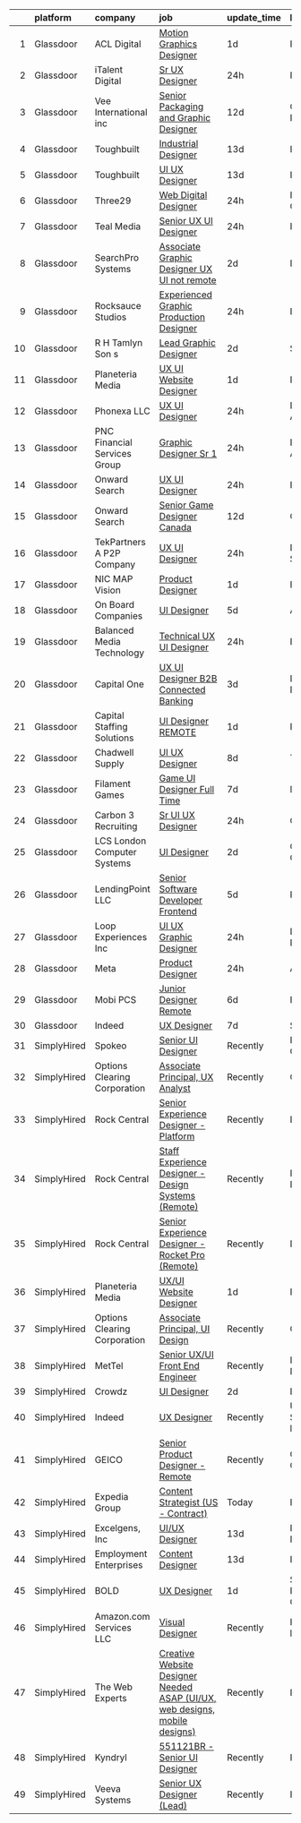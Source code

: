 

|    | platform    | company                       | job                                                                                                                                                                                                                                                                                                                                                                                                                                                                                                                                                                                                                                                                                                                                                                                                                                                                                                                                                                                                                                                                                                                                                                                                                                                                                                                                                                                                                                                                                                                                     | update_time   | location                   |
|---:|:------------|:------------------------------|:----------------------------------------------------------------------------------------------------------------------------------------------------------------------------------------------------------------------------------------------------------------------------------------------------------------------------------------------------------------------------------------------------------------------------------------------------------------------------------------------------------------------------------------------------------------------------------------------------------------------------------------------------------------------------------------------------------------------------------------------------------------------------------------------------------------------------------------------------------------------------------------------------------------------------------------------------------------------------------------------------------------------------------------------------------------------------------------------------------------------------------------------------------------------------------------------------------------------------------------------------------------------------------------------------------------------------------------------------------------------------------------------------------------------------------------------------------------------------------------------------------------------------------------|:--------------|:---------------------------|
|  1 | Glassdoor   | ACL Digital                   | [Motion Graphics Designer](https://www.glassdoor.com/partner/jobListing.htm?pos=115&ao=1110586&s=58&guid=0000018243967def9cea4fa72e85bac1&src=GD_JOB_AD&t=SR&vt=w&ea=1&cs=1_8482bf38&cb=1658991312748&jobListingId=1008030793461&cpc=9908D8D4413DBB8A&jrtk=3-0-1g91pcvggklst801-1g91pcvh0i6iq800-041d39cda1a5b432--6NYlbfkN0Aba5oU64R_O9Kj8y6RMdSSFXuPwn88DcWu9IRDlipDHjxHIIFB0atBqVJ04z1yB39EXaH3HfJd71xDSokcWTKmhcfxdbhRrzjNjs_IzDovLb9bsEsewfUfzaqhWbzToXK_90vEZ-34TCjbCctfbqdR3ugAMy21W9gB1cg5Q3DxaFfqvGujc1GFaoIRdc_9JLcahJSKEt_G-q4ofPO3RVO4CXkXcORY1QuXBrLtB9CHxkhTq1uHoOf2mXU93W2b3Xr9Ez2j0KWVl7oM8cw186yhkOZmox4sydDXjzyGz1MrFSbb48BWhaH-mbC2jtmztk67wm9E7T0GL_mRW3_ns2V5yMUcf7syx38ObYRnEoTTHMqQt4-Vo5HkW9LIe_gbaDXtuvlaWaFXJ_1ZQVtFEZiXib8ln7uRJyQQ2CfQ9enb7p1lBUWouU9o1ldFIbQKKIhWQeWKlaC3eqilt1uGtm8r_QHjTZajRihXtVKG9KhhvlDxzKgvPJn4vtYAATt6Tw_X45xTQ1ViHw%3D%3D)                                                                                                                                                                                                                                                                                                                                                                                                                                                                                                                                                                                                                                                         | 1d            | Remote                     |
|  2 | Glassdoor   | iTalent Digital               | [Sr  UX Designer](https://www.glassdoor.com/partner/jobListing.htm?pos=120&ao=1110586&s=58&guid=0000018243967def9cea4fa72e85bac1&src=GD_JOB_AD&t=SR&vt=w&ea=1&cs=1_701f5abf&cb=1658991312749&jobListingId=1008033308291&cpc=6FC5BA77C9A4CD78&jrtk=3-0-1g91pcvggklst801-1g91pcvh0i6iq800-636ba47d1905195e--6NYlbfkN0CeDSXwB7gU9Sbvj438_nxc8XYZ-GVbghdxoISwKgEPtArCJfTpwTaBrulYoaOhMc-7HhQPIwdkortNFVZa3Ak3WIUFU9uu2L7F6Edwwm1fx35GDgxQ0bBVEXUOti7xzOHf2wm8puwI-KlrsAg8g3DxkGu7eWtxJCgqibXpNe948IqLzk5XmeQzAqbeMFDnWfPCeCe9jxIfOmZQVBKsO9T0UExXpCRb0ChtEO75MybjrMQzbcI3_fmMj8ZR0U-aB0Kp8SbwghIQkpYDF5V0ou_hsFW6dhcSM4BnRFkryBUjeab0CLxEMMxQy6lo2DW_Yy-P5BGN8kKyLpvYGUSnFEoLjIHItz0_K6sVjyffq7AkuDg7816Uh3ZEdHvU6Y3E0yspDAiSZPqlvHuDlFCqi9RprfwS4kFgHHPBTyH9fycskIu2XpycuA17Vtey_39h1zSSEn3xOvePtION24HO0T4NpNC3QWFkOX7IiPdT8Dt0vLM3pakJHUVFVwXMptsbJdW_120-itc4Hg%3D%3D)                                                                                                                                                                                                                                                                                                                                                                                                                                                                                                                                                                                                                                                                  | 24h           | Remote                     |
|  3 | Glassdoor   | Vee International inc         | [Senior Packaging and Graphic Designer](https://www.glassdoor.com/partner/jobListing.htm?pos=128&ao=1110586&s=58&guid=0000018243967def9cea4fa72e85bac1&src=GD_JOB_AD&t=SR&vt=w&ea=1&cs=1_cb9621fc&cb=1658991312750&jobListingId=1008008455385&cpc=451933188B21919D&jrtk=3-0-1g91pcvggklst801-1g91pcvh0i6iq800-cbcd017b1663fc8d--6NYlbfkN0Dr6IKwl4lkWnAOZFGyO8hF2TMBrUYSqKPpHH7znGLbnsjvVMpQ7-eveiYjoB_rmKV_miQNytewdOHn-vFU2fUscGZPElojZ5iG43rzBCmd_eJlkp5720PYubZI3mzxuCwaigYeMdpwQzL8mbDFVCtg2GOgHPRuFsKNkj2eLTYJ1UWuL5J9HwIKxjZcLLpdHpSrw1q3QTv7RnvyMY1nitDuUaqMEI32dhCCzN0Ea-4hpHT-r7ZrCOwsDxu-6el7G4SyOHU2mgannL9Ue111lWAjjHozFjsK01h8yVQJnhrotrUZrwpkuEtOovWQcxuwk2mp9foUZODdIQsHfF2wWnkQPNpNDsr4TSXHR5mKu_1i5tkaa-Zjv-rPOvcNGqUB_xs6hO8ktqfZ4lPGmstKBKv0Kmvv_LLhoidGeeyI-ZlqDIkztROCk5-_hZmMDdh67H61FCM99SE1bs5lewvxz-8ZKe5bpDNY9eYGbmo6LVkvpLQjemyTxhX26FEUfR4YaoIOlJFYeqJnQTd0iP5SiyD4)                                                                                                                                                                                                                                                                                                                                                                                                                                                                                                                                                                                                                                        | 12d           | Garden City, NY            |
|  4 | Glassdoor   | Toughbuilt                    | [Industrial Designer](https://www.glassdoor.com/partner/jobListing.htm?pos=102&ao=1110586&s=58&guid=0000018243967def9cea4fa72e85bac1&src=GD_JOB_AD&t=SR&vt=w&ea=1&cs=1_ec3942cd&cb=1658991312746&jobListingId=1008006071054&cpc=B63DE67CBF13A213&jrtk=3-0-1g91pcvggklst801-1g91pcvh0i6iq800-488898301418d665--6NYlbfkN0C4BDBIIfYywdCnnQWSiy8nzgMXr_T-T3FVOPaJNWu58pnR_H9tPKt8EA6VXE9p67eguxCQA-pObRxBEsK4XVL5ub_agvOAcx-g9nlJRoc3biafaU0zRALY3MpKuoNkFw3sVBAgq67vv44oGpiDfAhKihYbLouTm48UIZsSecibrN9v84JhyIK6dVHoWbOpI1nl3olSGhsYNqUu64_olCsIG1eeR1MHAGJijU_7bORJJkLEs1Zf03f17mqvAXNcLCxnorMNTpaWOl8-FGv4cYl4aiXZEXjTWlhNK83WKenIMwKRVD6YaKPFr82daT7tvOpoAeGUxUU0Jyt_V7-59Jj_gndTEpvDY1R4FD8F7sv9DRNU3N88mLVPOPKkyCaNPJLLUJkfD0jjUdubQyU_8quDX7XL2c8NuUFTWjf4nFcEqToLDN5g_337XH43KcvpbwZBiVpvQdE8bDvScqLqXMwwnVsF_F-jy3Pdzx5y3jeFJOFk2WIQzJOLQUFH26WGGKc2eY-lkgtmUA%3D%3D)                                                                                                                                                                                                                                                                                                                                                                                                                                                                                                                                                                                                                                                              | 13d           | Irvine, CA                 |
|  5 | Glassdoor   | Toughbuilt                    | [UI UX Designer](https://www.glassdoor.com/partner/jobListing.htm?pos=116&ao=1110586&s=58&guid=0000018243967def9cea4fa72e85bac1&src=GD_JOB_AD&t=SR&vt=w&ea=1&cs=1_dd546a38&cb=1658991312748&jobListingId=1008006195440&cpc=AF770993EC679D41&jrtk=3-0-1g91pcvggklst801-1g91pcvh0i6iq800-b9aca1492eacfcd9--6NYlbfkN0C4BDBIIfYywdCnnQWSiy8nzgMXr_T-T3FVOPaJNWu58pnR_H9tPKt8co2fgNIpCjBT8BT2MlcNHgDF2P4iQm97ArtlCrQWl9fiodumBd9SyA8GjxP7Lxv-OXqRqSZXL8KEtkOv_K0eZlIEswWW_xnzs4GSELgV4_6-BCqlyZE_POnfzBdny0HTdKa_yhbjC4BO5K11Ova53prmUvQucpEFMja-L8Jt34cLH5x7gAAkeloL7siRU6jOPIlbI0kPo6LNmn7lzQ_AWXJstMkrETIEBpLIgLYXU-rvq3U86uIVzrvMMkaw3VR74uDOzxFaDpfkIZyVfaES-JzKUtIapn8CrDjDP_HeH2cgrsEBw6tXRbqb-FE_j7XDcCEbTRgD8ZOyL0a3wKawZ7QFk-EC30IiBKdw9nX_MPxY2RvnJJlM5AO-Nw-kzdrpzsVxdEfjcdZ6jPohZhjDU4mAMZu1_Y05pJY5goWecDM5FA4K8G__lCcmvxpl54in)                                                                                                                                                                                                                                                                                                                                                                                                                                                                                                                                                                                                                                                                                               | 13d           | Irvine, CA                 |
|  6 | Glassdoor   | Three29                       | [Web   Digital Designer](https://www.glassdoor.com/partner/jobListing.htm?pos=114&ao=1110586&s=58&guid=0000018243967def9cea4fa72e85bac1&src=GD_JOB_AD&t=SR&vt=w&ea=1&cs=1_cff5af3c&cb=1658991312748&jobListingId=1008033183226&cpc=87A0A889578C8297&jrtk=3-0-1g91pcvggklst801-1g91pcvh0i6iq800-3471e0fb78ef8fea--6NYlbfkN0BTT1lo8Jwdy_hu5PBsWOg-OgEs4ry3bvHurgSPaoaOHMrQ5kC19dgYOFzcPvQYOKHhp60c6Xch6Gn5kZAuITtITQIiewKyEJTgBxaC2lya7FuisoGkrTfVnRz2GZw7oF528M81WcDSTk1Y7522a9sTlTw_pDm5pQS1FbGfGm2qWUmQCyH2NaVebnnIhkDFCc6pAg4QDCyu8ZJ-avEFmYrUFE-gX7Q8cHfOaMf9q6r-_B10u0r2px0SKyUsJoWgRqyP49eEcxR_VsyQeAjOCDO_RgIV72aVwk2r-lIc0KNl1aH2RHHYt2mSrkCHcYGhywyz-UxuygRMdSR0ItQyeXv5dQ3UsX7q62KuGAg-jWYAM1PCBLGsGGfvoJcgaVi6DxIqkm5GzdE34dbgOMoyiK8c-ZSwFmLiwdgDyIOMHCiid3vtY2ZXup9mA-18d153_TZZh4uznAbATnUx_jfZEzpo_O-70q8eKj2jOmUw7HgE7M6y9dYk-RFM4QSauXh-CVo%3D)                                                                                                                                                                                                                                                                                                                                                                                                                                                                                                                                                                                                                                                                         | 24h           | Roseville, CA              |
|  7 | Glassdoor   | Teal Media                    | [Senior UX UI Designer](https://www.glassdoor.com/partner/jobListing.htm?pos=129&ao=1110586&s=58&guid=0000018243967def9cea4fa72e85bac1&src=GD_JOB_AD&t=SR&vt=w&ea=1&cs=1_d7c7bcb0&cb=1658991312750&jobListingId=1008034205239&cpc=451933188B21919D&jrtk=3-0-1g91pcvggklst801-1g91pcvh0i6iq800-cc4dcccb2709841a--6NYlbfkN0CtoeRtagomAT2JEB0rPmXxWxZuy07FcrbwMayxAi8fiK9G27nXMfnxyjcHhzI-RVvPWWFnszULFj-1xjhhBRaRWZk3pxy9NNprN6Q1ZBShmS4onhZFgXyFWmr5x5vZ5u43-9CCeRy8zEel8bmbuJGlxYxsNYSMA9RkWHsUVXVAYYr9SB71EMnzNZSZ9V0SDU1Xs5bnt8RJLiV-tEBx_l-ESuglq7tGC4Y4W6uRqFoEHXIFdg8Geu-oY6kpP6teZwYmXjFz7Ay-GzUiSG0Qa5PG00W2mBoKUs_CvIykCeqpy-saCT4tBIqGdgFOHLorjzlbEVrroJJhVCvkTsLUfKd0JIw_LxPCZVYswPSaTVIIas2t6i51wS2gZMGmyqOrmLnZOFJ-38TY3V8pDQ01Q1HM27VRIQxMBayUMTgg7bOOb9KyndV-qMd4oTkndnNGIEo12bzwRtmLeZ3LtdtxHrELf4fMmPzBYNZC0vrLTe2YXH1VwIc2t3DqthlpNkKd3BkV6kKOOBy9iaSAOncy2MhH)                                                                                                                                                                                                                                                                                                                                                                                                                                                                                                                                                                                                                                                        | 24h           | Remote                     |
|  8 | Glassdoor   | SearchPro Systems             | [Associate Graphic Designer UX   UI  not remote ](https://www.glassdoor.com/partner/jobListing.htm?pos=103&ao=1110586&s=58&guid=0000018243967def9cea4fa72e85bac1&src=GD_JOB_AD&t=SR&vt=w&ea=1&cs=1_53088f8b&cb=1658991312746&jobListingId=1008028720009&cpc=BCE4811A78D39AF3&jrtk=3-0-1g91pcvggklst801-1g91pcvh0i6iq800-94a861cca04ca9d6--6NYlbfkN0BywnJtgUhyVrzYrR77rHNUdIT9u5yxXZbdgWBt5g5sCBSi88cBpHMe14fJxK9MYazYBjrgvfcBlD-oHDBtjJSvrxTKz4447gedthALRir3b8gluGe6vLqdyHcA7c_DKs0c7p7qtPj11iuNKqwMH5Q2N6GsagBD2wt4uaIWo2RCD5YKU8Cox8VFSrLJ7pmpD7elDipLylvQecmSLCu0TLuYS5F3HmvPNjtM4H89PFTZC3HCTRAOHgg47DV68lm6KA2q6GIlidM87IUWb8S14JmuZrEkrcdm9O9N5F6yAaGLOjrewGbCVZ0LQEOnclb442NS-osXR2LTXa6LLoZ6AMSBRfk6N1vm3pzXwwkrc7Zz7P_PsB7nzgbZ5S2V0eW8AyCQir8feEdtFPdj75YYofgeUrDA1SZKvr_f4ugw_QBDgaEoiSGCHlUu9LCgkruynBaBmg_GZz7M_85m4oT_gSMMMxiHHWgBtYPo776TzI-DFbx6lgoCnUhLT0Ch3q-KgHian8tr8jYNGQ%3D%3D)                                                                                                                                                                                                                                                                                                                                                                                                                                                                                                                                                                                                                                  | 2d            | Nashua, NH                 |
|  9 | Glassdoor   | Rocksauce Studios             | [Experienced Graphic   Production Designer](https://www.glassdoor.com/partner/jobListing.htm?pos=113&ao=1110586&s=58&guid=0000018243967def9cea4fa72e85bac1&src=GD_JOB_AD&t=SR&vt=w&ea=1&cs=1_126a0ea6&cb=1658991312748&jobListingId=1008033520463&cpc=9952A63AB06E78AD&jrtk=3-0-1g91pcvggklst801-1g91pcvh0i6iq800-1efa8155e4fb7b2c--6NYlbfkN0DukAwDndutArnS8OT3znlJ-TW2KpK_7rZjO0LfXc6UVBiO-8LSPHd95fxw9EE9dqLQUN4La8Iz2lxiLZTyACaQzmvMgZnLmiiD4ovpuApu50jSRvdiNNOTgCcnHojQFB59xjwSAnCtH0Xb8I7jQuQeA6k0kIon-6YO4_kxONUogjdzD6GeNT9kA1w1QNPpPx6GxGjGkVN1HMGXGe3o4lJsCGSWKz-YIvwUXZzwEfhwI4B9GPhK7gfe_SLA5v9P4xxu9IFI2jsczM90c79Y74blJSaTDCoO52SFqV73VWsUT7b6MyTCxCfw_KNJOBRq0Uj-H0iETuZyGCqQmIkR-olBuSly_pE4SRNcxPBZLE5Q0O63h0A2oK0KjB6UNIdILNuAD4sICusCshDW4oGElpQxImZamx7RCGBR_BHMwZQ6CALJCfDa_wSt83alUh22QBJcezbq2NxN57DL7jU60I7OLc6lLdtNGG1KlqPJNZCXb8sQibnPJoxYZ3ccTCDe5jQ%3D)                                                                                                                                                                                                                                                                                                                                                                                                                                                                                                                                                                                                                                                      | 24h           | Remote                     |
| 10 | Glassdoor   | R H  Tamlyn   Son s           | [Lead Graphic Designer](https://www.glassdoor.com/partner/jobListing.htm?pos=127&ao=1110586&s=58&guid=0000018243967def9cea4fa72e85bac1&src=GD_JOB_AD&t=SR&vt=w&ea=1&cs=1_cea6f743&cb=1658991312750&jobListingId=1008028528291&cpc=1160948BCBA38B5B&jrtk=3-0-1g91pcvggklst801-1g91pcvh0i6iq800-c0b4bb18f5704791--6NYlbfkN0APToHrk7ILONyRglvlT3LJMO76dZGJsKlG8WQjsY8Cq8sfDFa7YMJqQ1mOK13_xpNGa2979O5KzOAfkCLs62qdMHQQ7n8atE3W_oAM_E5r0RJ_kUoWvBvn4EAJL6rAAwH2K8cqiHbUedqhZcyWNmyrW5FZZFrrMyeIY5jGjOKV9-WCCqba3zq30TpfbSUtK6JniGkbRzfBdgn-VJDv9uE-tNk916meQ9WqDwI9N_qgENVzNwMz40-od2xBiaVFPGdSFHxeIOaxJ6tgwTOilfNIjMDB0ey7Vha-o2Ndwe9Y_TI45rgAeaL72WGtyy_r_q7urKl_Xe3Sz_GGLYG5K4NKozoiOlDh_wbwAm_mtI2BZBZ_W2gNCvhpy6Qvnn4rk2zww271zi5CSsCRGG40rvBgXPVi7MsyuGhmRjz8KTWSCz2SmZPR2cvGXuV1oI-_m2JsKNNiZpWoh6MsNbg0UqTaNuXGV4GxRK0FUWFcq5bPKB_7oC60nk2yHjMkzdHH-3Y%3D)                                                                                                                                                                                                                                                                                                                                                                                                                                                                                                                                                                                                                                                                          | 2d            | Stafford, TX               |
| 11 | Glassdoor   | Planeteria Media              | [UX UI Website Designer](https://www.glassdoor.com/partner/jobListing.htm?pos=101&ao=1110586&s=58&guid=0000018243967def9cea4fa72e85bac1&src=GD_JOB_AD&t=SR&vt=w&ea=1&cs=1_3e347c24&cb=1658991312746&jobListingId=1008030891047&cpc=217C45A42544DB93&jrtk=3-0-1g91pcvggklst801-1g91pcvh0i6iq800-9928f54ed5626d02--6NYlbfkN0BdDHiSlq2TKVYTvK036ioTcRDjelCKzvFOpLFiF--0iUzYErW7nnYgNAXrtKLT1O6iwDhKy5NPisvzS1L5xsHe2VDXjmZ_c-bPQguUzX2znGFLdNv5zICoFU0LT5sMnsyd7ypt24gNHZwqIdMCnd8Jp7szqHW_XVNwNHyyeEmOVz0LdbSi_BSg0s8t94poOzveElsH2yhtJI1EY_weKPyEIJNp9BFgMVQTuKF_mt9SQMBLQ_MaJiH1bI_JNMLUNWracylbRJh_TfH460QxgI5LK9izzL422qteGwC0bqHA8wenpH9Z58Su_-Uey-Fs6COaULCqr2ZrqCkEWhr3MM5fr1GIgiQgqRLqzxP0XFK0ev2zKmmTRiAi2fdslV4JTit6dFKPxqkdnYXHlIqzoeHISOQE5COMuuzOrNs6HM-c6HHG7-2daMnaC0tP6DsPMb6pw6ikmKivBXEVjJzInWJ_cgBs7Ax9PwWJzrDlCDEGehC1kc8MjKDPk_HQD28OTFk%3D)                                                                                                                                                                                                                                                                                                                                                                                                                                                                                                                                                                                                                                                                         | 1d            | Remote                     |
| 12 | Glassdoor   | Phonexa  LLC                  | [UX UI Designer](https://www.glassdoor.com/partner/jobListing.htm?pos=117&ao=1110586&s=58&guid=0000018243967def9cea4fa72e85bac1&src=GD_JOB_AD&t=SR&vt=w&ea=1&cs=1_1966dd57&cb=1658991312748&jobListingId=1008033061517&cpc=444700D72F2ECBCE&jrtk=3-0-1g91pcvggklst801-1g91pcvh0i6iq800-7f9ed13c890fbb94--6NYlbfkN0AMLn6zu5ORAjXLz7kGUhjB6HayqlOajU_kbA5Z-CMCwi2WsBbU8Pi9OrRlcF-PW2zA0um912iEdUJduQY3Z4u-DsEmKbaaZjmhWEuk-eyRwk4MSoBSwSkg7B1_d1sxW7wKaxhXfswLjBZyqKJAktFBBBh2fN9MrF30tOxm8X0apya9rvhNZ92-xWV7NVkvg0RZumyznFqFpiETVfLXqhZvwAhkKTKw8aM6-M40KX11gq-U6kJpF6LKhEVQmPQetDfPSYPra9oifzvPRw1J_ewGTK3Ln79g3Igdbx1r5GjFoSxPSMWCg7JYpkzGaxVuclwB7wHEF8EUij6tANJMtYRxrRDgqlzY2PMa-YrAjJcub1F5XxRvFNu_2d_v7GydI3RIMs3gm3lZ1VjMjdtHLcdYoy8PIKq_ywePYsCeYSxaZVW0YVSe0tEADHleWvcfx55p9ExZwQWaOmGEx3Ba80O7MgP-0Gf81cXxf61eEGnCRvON6fAB_hYRI4F6AFdwCYc%3D)                                                                                                                                                                                                                                                                                                                                                                                                                                                                                                                                                                                                                                                                                 | 24h           | Los Angeles, CA            |
| 13 | Glassdoor   | PNC Financial Services Group  | [Graphic Designer Sr 1](https://www.glassdoor.com/partner/jobListing.htm?pos=123&ao=1110586&s=58&guid=0000018243967def9cea4fa72e85bac1&src=GD_JOB_AD&t=SR&vt=w&cs=1_caf57a24&cb=1658991312749&jobListingId=1008033541855&cpc=F41FEAB56D215062&jrtk=3-0-1g91pcvggklst801-1g91pcvh0i6iq800-0cc8d3e4987ac7bc--6NYlbfkN0AMofH_6zXbiqn6xehDj89HQNfpf30LHk40Y3Yl5cZTpp_cLCpVqmU1EYEhYgqBRCwRsXGLvJwjRHKbLBjjzGH7ke5afl_PM-SzHgzS4rvRK9HSIBbDka2GCnIphLZsqpm3ii--fEGlLT0YTCjXXEFnSM8dpe25Jfw255Mqsqx_kI6lzPF2UojbrKURwQQSR6nIjoljFSS27l2BWCwnrDZcbaSy6-j-VNg8c4EJFSk46OURPdptfFIHhixTOZbosBaObpQttsCyG72iUW2eKdTrXntUrMvk0Escc5dDXhXD8w4R6dlERaM_JrjfWw8R37JghJjk_m_qM7J9m06zTrC7ZfDI3o-0ijbfZFHnIvZJg_CuGekPrhYkUOt9sgMKyr__loBHQ-c0nnfcJlzt1Chw5JXHPF1ZkM0nWfJk40z8UVjOkFshmDvEofv7NwlUvjlA0qNibpNbY5rTserizD4_BKUr0ArzWVKvhvWAZ6XDNpUD_lG7F58gCb1GtDmWVA2rNRWIDtY21ine-h0f9zqdxyCvNM-fYfV6cCyqn5bQJ9KzVHtbpdjzJmjfSRv7uYkwjknes1PjllYUm87J8d4xmMCx-VkiQSlnPH9a59hMxicTZOLhuDw404IescoCyiK3zrmhL9nt6u1W1at5EhD8lxfKNXgRU2n5ceRyoQ2LukTOmAH2j5Qvo88Qp5puOZ4ujVHu_FXXYlhasYGubb_OiItt_ibWD1XOOvA1gVTvlO6kI5mXgWww7BnEJSTbkXFjbiZx0mi00FtyH6ALrwH-ZidyW_EHUDVNPYtkwMJ34qdRM1UvP3wIePXH0ojVYndVA8n1M4ey5mnPN0ABLlkMrL52R-tFhSWBP4FFD3eDEJTJeBeEveQ8J3aaxp8s6FED6dSasZQwwwUG3r0rhxPPwXEUDt8l2qlnK4PvRLpI3TU1MEem8FArZEBQg3EFrIi5aKMmNR-hycCwPKZ83nD1rYAWALVpD-ziZYCiPwlBFYCoNHGkOb49HZ8Vi6hF9lGaqT0AvGyXPUMauQRK4ypYQKcfnKN3lM9mmCJQwliVGBnMOSULlMwpdt1EoW2pvbKbArAmXo0Okn2BDURiiTazGdsfUvTL5IP-N2tiNKaVQ1qpcDKGP7YsSwamFlbZhrcJyQ3ZT1n3mA%3D%3D) | 24h           | Birmingham, AL             |
| 14 | Glassdoor   | Onward Search                 | [UX UI Designer](https://www.glassdoor.com/partner/jobListing.htm?pos=119&ao=1110586&s=58&guid=0000018243967def9cea4fa72e85bac1&src=GD_JOB_AD&t=SR&vt=w&cs=1_ee9a9040&cb=1658991312748&jobListingId=1008033843537&cpc=A8EA696C92E7776B&jrtk=3-0-1g91pcvggklst801-1g91pcvh0i6iq800-fa6a7f2e80756bc9--6NYlbfkN0B7YoEZZ2QAGDyEGGmBPAUWSHc1Mt3sMCn9FehKcWA3w0jw7EbYYLNYdQbp0yVH2fslJybtsMT5p4cBmyyP6_QKsNpj2PbE_NvQ_9GTmmHurNR8k4bCL7VAiCT04ZXl7TT0tBk86WUCk4UG972qPFGQb8RpGRGy90THaYpKiSYBHSt6xkbnXrA4Kozt9pQVDJ8kjb8UW7dn3Nt1gkJ3_4PuK46chS3PBkZY0IDosw6Ft4iZT-ymqrT0a40Z0KbZ0JE2SWpRh-DwJh83naKk8P6kdwpvQVbs_x-UqrsoPGbsti3SUF_egw_Dw4gfpNybRjnMX1RhPTL05_2hWazUqC-fR8xZw-jNz3rHCMjdzthXrhC_iKOTGjUs6J13jM2PHyBfXsCeIIaudy8-x4XXLUxYHHNj-s58PMWTEizcbgh00hKLEinNNnHqiV6Ens3XdKwbQ0yFFMbUckLy22DIvxNm-OrvIHxVHGa8C6z3vTgHuTryiizy_JgpY6tkiIkB8oJGredffaEmf_8MNSriXOEWpSOP3h4QpfaSFcaURW0MhUXFnE9_HTWNfpgvvOMN-P7t_1vxTOMk3EmJSuMd4wCA6kwxpKOO0ZXwMoNIdSq8EcUZWwO9gQTs-FwJFJ_y3qFfF4ouFHKrSYTqIlTUrPip6uv-NXapdAcHgpjJQVF8HTN4MkepQ35H3Gr2i7UnRWKbwhcfTTGCpYtSIPLe3ARgkPPCS61uHVHv7Uu8B78xDswlk1w4UaAfclnBhLBGkTj7E-aY67SX86d1Fd3sdoD51cdQOBZx1HgKYKwQt6FgEphLDVBIyVBvMtRFiWuqt2nyoSR4SEc7EkcB4IkQBWLMOE8XgwnWLMZWRuR0N4ADD_S9u7DtdtFkQQqCLVaEInhmJ6OM9e6Ua9CKcCN0Kz7v2_M5bKhwSoObMMUdyiyk8BmpN3lkjb8py6w-x9bheL4AXBhqS0t28M3ERm_moOpy5UlX49tPOl1lNW-_G0VIKQir7kAELMDt)                                                                                                                                                                    | 24h           | Raleigh, NC                |
| 15 | Glassdoor   | Onward Search                 | [Senior Game Designer  Canada ](https://www.glassdoor.com/partner/jobListing.htm?pos=112&ao=1110586&s=58&guid=0000018243967def9cea4fa72e85bac1&src=GD_JOB_AD&t=SR&vt=w&cs=1_def5c9dd&cb=1658991312747&jobListingId=1008008202255&cpc=E509DD49A6927373&jrtk=3-0-1g91pcvggklst801-1g91pcvh0i6iq800-8d61e03227749a63--6NYlbfkN0B7YoEZZ2QAGDyEGGmBPAUWSHc1Mt3sMCn9FehKcWA3w8FH2hNAUDUUK56wYZ9jEGtdQGOcjdwKh3L8SvOlPWZjYDH5kqYnWYIj4b-_cZdtDFXlU8qP0RyxTr2pQjKFKC9tFj9w7MBuK3gLzxCsg9c6u3rvfw-FIs6aBP_rnvUEjnlFN3mTvEqinc3zlBxm0vz0jpBe8iFlJRe_KPHSNW4VckdwVnDVVD7KB_pquxw4eHPdgyXthbe0m83XAmyd5OKBc6RTLNgtGpXQgrw4ztwFx_1fM7X-K8qbg3T0KYZvdiMhTyNr1T7fh0uQ9Bh1ggKmpp_Fhz9xdGeetJNaurd5VuLSWkbe6AkuTl4meIESg5sw0q50yNUCuqKgaZeoq5TRpJ8PLk1rmxHazHYH0OfSyUo28j8BUyzRYwjRBGAysGsUtoPeZUPoQMIb9fx8xbxJf86lmb2oidLpJUJRcLQKVlzcDH63wvbVtOL8CogGDWHbg_k5uXVa8Mq26zdwjinEKIB3dVMe8n04jWcgnD7V7PTEqKYSJi7UmhEURpndkWix891M3we4rX2NNPh8WZ2lIkIVMMLOGaHdvgOiIaIdU1pDNbdck5hqE42dDRKmpAic9Uw0VVqSSWi0XUCUhUhtGPhbYwRxGiKlaYZZyxwZQRyg9iPMhqOkUGK7dtef5wXoscViZSEScUBCddgUGcFYC_gmAKKM0DNn-Z2w6M8axF8EzKdlcTDo56qoTaBcAB1TmVmhO1PclkZV5NF31uTgyrpx8DDTnEnbCwWYxopllWC7Nl8xVloySGOnyJgj0jGV9LJKtULBnEaA6bA9Nvvo-6aKYiW40bthEcyMTGM_eP7ZenEzgWAKNVEyWDsinTTqmUwhB_J3T4pXOhwi3OiJNpEqeDdyxNFHLpOLWVA6wQx4l0WDLHG5B0-4gIzfWadjpmf9cJ3jtq4t1ylJML_KkHsMkT_EnJfdUl4FsEguxW-pJgtAxSbgnO8P312jYyjwwMkQxo4wC2LuBraYORQ%3D)                                                                                                                                       | 12d           | Ontario, CA                |
| 16 | Glassdoor   | TekPartners  A P2P Company    | [UX UI Designer](https://www.glassdoor.com/partner/jobListing.htm?pos=126&ao=1110586&s=58&guid=0000018243967def9cea4fa72e85bac1&src=GD_JOB_AD&t=SR&vt=w&cs=1_f2386e51&cb=1658991312749&jobListingId=1008034371582&cpc=5FEB1BEB8E14EF52&jrtk=3-0-1g91pcvggklst801-1g91pcvh0i6iq800-fcd41e49edd7cad8--6NYlbfkN0CHpOIvs3qZo8sagDiUAvu-_P6y0GixwKP-GGMf9GPFgZwW1N9K8rceHdSLs2uRMTTg0Eeh6bJ4zG8r6P5Lvd3MqRfAKDspKK2DmpXFnK4tSkEkyaUb-roTICJfiU9EyW8x1HFrxWaoj4Ydi5v41kkkTQQ6EZ7EExlxHr9nbJuxB0ePksR1OYiNFYBAPum80dUK2jGMl1b7uJecfnLVbv08r2h9vf5zoSd638mvjzSUXaYrR6PFpfmGJ_UHBPujNkEgbHlvlUMxOuhdatDZ6aosdhngeRe4w8Ap9AvEycow8YcZ0f0D92zBESIOdvnMZOSed7lPuUSkrUAELJ02O1AozW5bwM0B-c9Tybci6hATIqtFyiUuEbVz8KAHv1jnsjabHVdvEddyfI-y8JoD_Iub0LB1yFXrSRH69SDK-BNk9BfB_NK1J6-E4-yvJky7ecI-8Ne8-qLK2c7AxYwKtB4kTU-qNo3CXOdtqwBaZri6oH03Mr3KLfPNZVRoGraaF_3PDelbilv4FVRq2laDERoMrIAv_edYdn7IrJ1TJAquPNsfX_4VGyC9KQzWrQGjxzMnfMfGwQ5Zs80Pq4LlngWjpbWFv9JP7NACp0a4ml6u-vfkFzBm73RoFdx-OBvIgSbR4bmTNf9-WNeAU3ASNAlYPkXSflAIDb3kUGFFEMV34oBYw27kQx_pWStWUCh_ehgcXQOiQaOAz8WXWMmn5szcFwNKQKSS3gSsJyKpp3l-xlWo8lPdE1Ohy-UkIxNRmUPBrCKVmxU0xYlGDhOjUmxWJcpdtlNiN-EHgvSGASraT591Go6YHIAV3pl_kg8usRxgDB8M_6ms8lWCdtVEo1XGbwv6PaQenXN96CQX80baVfcnFrkC1xyuT1O9SUfx6FE%3D)                                                                                                                                                                                                                                                                                      | 24h           | Lancaster, SC              |
| 17 | Glassdoor   | NIC MAP Vision                | [Product Designer](https://www.glassdoor.com/partner/jobListing.htm?pos=105&ao=1110586&s=58&guid=0000018243967def9cea4fa72e85bac1&src=GD_JOB_AD&t=SR&vt=w&cs=1_91e54dd0&cb=1658991312746&jobListingId=1008030867814&cpc=451933188B21919D&jrtk=3-0-1g91pcvggklst801-1g91pcvh0i6iq800-60d9eec4c2205df8--6NYlbfkN0AtsoojotSgbIPhmq4zAQgMxAsohilgvjj0WpDAr-D6-AN6xsHP4aec7gX_7i4O97P3euTb_mLS8EUjoViJCSDtRmeG4FYVXE0XYZobGSwhO6ncyfoaangJZqhXvNaJS6aC5NqmmPwJE0D8kR8HMLaUlxRM5YxzX2UJqgW3lwv5sCS5HadJjfdx63sk4VwrECQLKLJK0Jm8n7HfF8GBK0oo68bg5JxyOxyKgy67gaSIOL0yfudXxbRuMmilvOek2OiIo0NLk4w4UJxrGtJ38JmKpKHOIJPvNUNLLVbYV2lr3lh3lrSFHdpGll88Uc0PVy3Lq3pb2cxdX5pf4F697pUvZzhmMvjjC1Maad2XAHlltQQyXwyFfuaHRsoGhPQ8tk5zAFYzQyv94ZtGmKt7GwBLzFdT9wUDeyseHLRUV3R081xvo4z-kbsSPGYNKm1IRxTv1x05suOX5867vTQUbsAwko8iASe3v4JFF_DmB55dVKvm5rPLCopl97DFVBB8xiyoky_M4c3Q18N0OLGBatrn89VsXMglR6HT9-ODSXmxrg%3D%3D)                                                                                                                                                                                                                                                                                                                                                                                                                                                                                                                                                                                                                                      | 1d            | Remote                     |
| 18 | Glassdoor   | On Board Companies            | [UI Designer](https://www.glassdoor.com/partner/jobListing.htm?pos=108&ao=1110586&s=58&guid=0000018243967def9cea4fa72e85bac1&src=GD_JOB_AD&t=SR&vt=w&ea=1&cs=1_8908b487&cb=1658991312747&jobListingId=1008023615622&cpc=BA15C3E50D27FFE8&jrtk=3-0-1g91pcvggklst801-1g91pcvh0i6iq800-d1dcd01694e7ece7--6NYlbfkN0BwmVxVIPFI6jVVTU-wKul8v4wplmAs_8WNhyHQXkJf7POcEa1wpYwrJaaF-yxA_r2X6cPdsArtKi9BrAkURJcv1C4efDK0rOiEc-zlstZfNLodyKYWOGNDN4bA7ELLlVr7dZKjMijhadFr25t5F9fbu-TP0v1062xCkU2bDjV3X2GlTvGCVAWTWp8nW1jbEjpA46rrGlyYkIhLOsUyWZW-s0X2wPxhRjTBnYWfyvWykG_8ob3Y1efQHySEeBYD23aFLWNq7hhFVuHwA2wU_tlZRfwoaxI4b9MJ9XgbKSGgR07J3-V3Gd4W4uasgY4DKyR2niU59ooOtZFaBAbr7O_wqJ3LyvcKeXMiarP-MDETbTURhwXmRLIwWEDhat7iQw61jbAQV_hR_xCXeryEUcqZJydxDnf2FWnwn-pl9slcU70o5Ueedl8eCXBfCZ6CMnROrOuIx41iaLDcFs0MESAcdFQM9yg4h1aZo4tR1eiwVDxA-XRdkGm-s5ymPM9WN3715bC_3Z8z7GjJHIlQWKahIlsq2QcnwErYL6ZDkH229208jMMUliWgt2nU9RMBunq0McaDDFubRSO1Fvpov4bSssWRUSMeBlCBiM61GN355huyAXAGi7BuzmFRRUb-Lqhw2u3fkDyFdeGijmC34vR05LXYksTj4AksVILsUaGrIvooZ3MBzYznmXXrP38zeyFEJFI6zJ1MtHwn1Wn_3rGqWPCdfcDOlr9DRCZdHwNjAAwvoCpN2mzri0HTGUs2Kji97P60DrovPsp2ZEmd19pw_UmshkLhlrsMnkLmvIka0-THwd2peX99Hr5c1Xs1V_dBN5HOXVTzaHJD1hfwbx-jPwlTI3qMQ6Sfr0ZAFVfqFkH1G3G97OHzaBRiGYJbsOAEY71rdd-r3bfz_Z9NHgPE9wVMDK-BRZMFmBVs9lS9UGJHGF5vqwPoEpWWUzh25VzjY7m_cHeeRNdakGeM--3hmQxcGQm18QwP31HaHVdWKZjo80uTxt_HuQcZk683a10%3D)                                                                                                                                                    | 5d            | Anoka, MN                  |
| 19 | Glassdoor   | Balanced Media Technology     | [Technical UX UI Designer](https://www.glassdoor.com/partner/jobListing.htm?pos=121&ao=1110586&s=58&guid=0000018243967def9cea4fa72e85bac1&src=GD_JOB_AD&t=SR&vt=w&ea=1&cs=1_9b9d6872&cb=1658991312749&jobListingId=1008033082847&cpc=155EB9D5185558AF&jrtk=3-0-1g91pcvggklst801-1g91pcvh0i6iq800-f4483f3714412124--6NYlbfkN0DdLn5tXN_RiyJSiFodarGZFJKa8s6F6AK0THPBWp05MQAviCpm5lNzoCbdwB1h6xeKaxlxW9_6gacRgxc5aVKI22542trxwz2KXzeBLq9NLPaQZ04hPwtst_DHYdnFj1lrPECH37j8llC8aJCzqie_gdiPlAzO9arBmP6Q28_JKdUQhffeqCrhjFANsMsWP26OZ3FXJPQ_PxVZTbkM6tGGYfMAUL5sShsUT4IimHoIKEdLcx_HdWoMG6hT9-MLm7PqgVIYsJOoX7hpME6XnVZTSuMufDHsUwVtG2NoMoO4OlH2udUcUM7-m6whUWtop9hTkmrvBlTPnpI4MZMM5PKWu56W4WfC5dTjwOEJRGV1nD3rc8XYuJcWWYHEGi4DHxfWCz2Ye20QsBF7hIzbiH48hMaR8sReoKKrhbCEC_1rqaedj3tjD2ut7YmkV9fex51Iw-WVSHijLoe4l_6YD3pBhjJb-B5YUe5YHbrXvYh3w20gjMVHhGOgSHPRuRmXX9c%3D)                                                                                                                                                                                                                                                                                                                                                                                                                                                                                                                                                                                                                                                                       | 24h           | Remote                     |
| 20 | Glassdoor   | Capital One                   | [UX UI Designer    B2B Connected Banking](https://www.glassdoor.com/partner/jobListing.htm?pos=107&ao=1110586&s=58&guid=0000018243967def9cea4fa72e85bac1&src=GD_JOB_AD&t=SR&vt=w&cs=1_490ad303&cb=1658991312746&jobListingId=1008026046549&cpc=618B7C2C2BCBC227&jrtk=3-0-1g91pcvggklst801-1g91pcvh0i6iq800-8f86bc62112b4163--6NYlbfkN0C3j_zLGvpMLCdiZ0WC46XqVTA1VMZzOzKXPhAXwYlrNb9EbKZEg8x0wzjxx-xvfPrNPm1Zc9CYHCe-7vQDnId_UG9WNzDvDsfADvWrf4q34S9H9S1jxidUn9t_QydalVnpny6yki9eg_M3Mh9sKPXu1MZ6fvrVvZYeI_H9eJhv_uXWl_V8bKJQAh_mvw0CZ68h_Y_ob8xGvLscIZDNw-pln7jNTTu6EC6-ct7RKGG12nvrnAwm6KZXaHSrVJT3LmYhnF_TWPaSf1FRWIVR_1g8CUKPDda4BzeaQrBJBU6tpU4O5qBIle3qfgBxqoecUy36-ZIpC9skSdK8Ha-W30b_61X0RgX21oNXkLcXg9P89r5YXDqKmGZCSln3epzrfHiS_IIgLz1t3nR1cTWJB4SSVJSUTtLND7WU1DGAzoU8Tw_mHpBiby7xfjN5_KkmX94%3D)                                                                                                                                                                                                                                                                                                                                                                                                                                                                                                                                                                                                                                                                                                                             | 3d            | New York, NY               |
| 21 | Glassdoor   | Capital Staffing Solutions    | [UI Designer  REMOTE](https://www.glassdoor.com/partner/jobListing.htm?pos=122&ao=1110586&s=58&guid=0000018243967def9cea4fa72e85bac1&src=GD_JOB_AD&t=SR&vt=w&ea=1&cs=1_f200ed0a&cb=1658991312749&jobListingId=1008030359385&cpc=8795CF9063CD573D&jrtk=3-0-1g91pcvggklst801-1g91pcvh0i6iq800-3e375c9e65754d9f--6NYlbfkN0AHXq2vAVwR3IH7wgnTMdWCa3HguypIXx0DFudX-u0zu6XSU0N9gDGCMsnO9yvyAfMIOa3KxNJ-gVjMfS43wkLADmMvlGaeinYJekRDdcedrnXmoxXrFq3wc4QFUjZQtoGVJoVLx5odlqVjiKjLRFAPpFqc7vzdulTt97qFA2kcnEJdnZGQ82rT8P6KkIHSl2cd3owcI4Tf67CuOIa23TWelUj905bo1Kk24uCwHNgwxMb7Hg_wjiswiPqYjq8QQP7UF8a56k104-Wj0Mvl5Q2pYa6SO4BtCC2LGTfNVa0ffc9GnETAKptRw12Y_R8sw3rTPFB5aMqGYTLViku5Teu_EpPaHgmm_hBDR31HTeueGyGtMMOOb3pr-qbVowmXqTGSiEIcjQmSRy4RdD_AV1c7-Uee2S1MSmVZjTmpwPggxm3CL5NO67mWg9yKJsyRCPhmW6sGFz5YSSzrtsWZrYZsoGa8zc2g3R_Z6EK-EiIlrGS8PtZtvS1-9_vaXXUsBQxQkdZhHh6EqQ%3D%3D)                                                                                                                                                                                                                                                                                                                                                                                                                                                                                                                                                                                                                                                              | 1d            | Remote                     |
| 22 | Glassdoor   | Chadwell Supply               | [UI UX Designer](https://www.glassdoor.com/partner/jobListing.htm?pos=125&ao=1110586&s=58&guid=0000018243967def9cea4fa72e85bac1&src=GD_JOB_AD&t=SR&vt=w&ea=1&cs=1_3c7e1011&cb=1658991312750&jobListingId=1008014798439&cpc=B101C867B3EF2D75&jrtk=3-0-1g91pcvggklst801-1g91pcvh0i6iq800-479c3b018e447dec--6NYlbfkN0A7hBXzsdRqctFxVR-nR18ETFWiF-Vc9YCzVbdqLfWy5onrdVgeVLDCsCLDSYYzjsfNt9xg22x6aincBEzOn-faSrfJJdbR8K6AuYKRiMlrLejm86sIRO6j8FJOLvmFvHdp_JOqk1PtfYimEHXybERsYy8YD8Id8e9ziW6CtVTMG2eqiWLkW53a_kvrLv8JzyEnXdIFg_91O5655gHhtp1DjBub8fBCZFCveUE_udaxBIcRckzsIj1ZTVIx7b5jv9YJE24UGHox4GUbDS5O0sWh08gPUxlGsAptDKh1Y-ADER2JipJEcfWpJSWqwHoz0E_ObQ4lkn98aaKLDdfuxhFo1-F6er9aFccYrYtPZWQBk-vp351jbGZ8RCKKys8M4q18yvQdBJErwnzsMo7T2jj6AQjQiCiuaWzPSaINjDrC7plQeV8FV_REqmJUitETa97vo3z2N97xWQjUT5y2Am_YJJNwb98AQXjnN7RnvJ6IzcwVRWnhBqBgBeHha5CnG5aWw1zDyvtO1vsIsz2uEPJb)                                                                                                                                                                                                                                                                                                                                                                                                                                                                                                                                                                                                                                                               | 8d            | Tampa, FL                  |
| 23 | Glassdoor   | Filament Games                | [Game UI Designer   Full Time](https://www.glassdoor.com/partner/jobListing.htm?pos=110&ao=1110586&s=58&guid=0000018243967def9cea4fa72e85bac1&src=GD_JOB_AD&t=SR&vt=w&ea=1&cs=1_e4f53a12&cb=1658991312747&jobListingId=1008017799988&cpc=C19BE7EA145E205E&jrtk=3-0-1g91pcvggklst801-1g91pcvh0i6iq800-babfa86df1ca163e--6NYlbfkN0CIHMGocNKd5hoXLwwKXhS247lQakt22NtwViB8HW65UO_fRUkh-j7Og1M8k5VNV9q6NgLVBDicBpY-Kjm8cnHWXxdp22WXL9lCq6CSeosiBl0w8kieGO7IwDwwglgbIi8o3iiRkwqjwrJr_kGIrgqV4YusTGa8nEs0rUZ7d0pGngEiQrGcVgMDZj7m5sSNigs0JTQHTiOozEIDsxk81UYYXM1WXZy5A1IqcRp7WqsplheloQ0fFPATNnddCUzgu1WTXIc-AxSdOKtBId4mLWgv9_ChhnStMfoefUPRkDai2c7wC3O32z8CzkUnMw5tOHlu5vPHD1jn9cEJH4wtefPlgkHw9zDV32ZGaXGxi5dsmPVZNOuGr4UeIeQ6SNZggPzdB-5-hQy0cL0as08irSIEcoaQZUbZjP1PEl3coHy_EDHGjllhG4hM4Kw68wfklUAzoNtBuachZQ%3D%3D)                                                                                                                                                                                                                                                                                                                                                                                                                                                                                                                                                                                                                                                                                                                     | 7d            | Madison, WI                |
| 24 | Glassdoor   | Carbon 3 Recruiting           | [Sr  UI UX Designer](https://www.glassdoor.com/partner/jobListing.htm?pos=106&ao=1110586&s=58&guid=0000018243967def9cea4fa72e85bac1&src=GD_JOB_AD&t=SR&vt=w&ea=1&cs=1_e2a7fbec&cb=1658991312747&jobListingId=1008033075851&cpc=A356F292FF34F670&jrtk=3-0-1g91pcvggklst801-1g91pcvh0i6iq800-c57cc3d807a74109--6NYlbfkN0DMcPIWrWxaHpMh6btn2g3tH2y5Smbwp-unFjwOaThoGmVn5eMBxgiU0rHfzyapTUbRdvasYaLJEeuZ4kw2rziYJf2OvpWNaX9mb-8dmyLFE8HsPyCbI_NsSv5W7snOoAD9QZOL7m0bPVvafviVpDa-K7JqXRe4ld_I5cAwWaZinWGt6-owN8VSDuiqENPZuHd7JInkRVs118MTDjiTjzdh1aCRPtQaPBPnw4DmoDJyysfzrZkz30D15MLDOrPEx6vs06GGeyBkDKvlB0Plmu3pl1rw7jeYvh22M8XNykeyILNhEQ8mjAPpYxY3PhQXk11reAOGFrbBC3H664TMfeky94_kDDSECOlUak38F21eaZ1vtLj2H4tVUJaGCOdeQLjcvr1x7LHSCzJvvoYiStDbe6EIKCPt7UE0mmx2uSSiX1TPM-LceumFxl3rJH5znwG508_7ePia2hTOyEbAylAo5Rq_4jroaa3xrawDCeh8t5qn35MOKomWlUyosDAMNJJ4sL7fNMKEyg%3D%3D)                                                                                                                                                                                                                                                                                                                                                                                                                                                                                                                                                                                                                                                               | 24h           | Chicago, IL                |
| 25 | Glassdoor   | LCS   London Computer Systems | [UI Designer](https://www.glassdoor.com/partner/jobListing.htm?pos=111&ao=1110586&s=58&guid=0000018243967def9cea4fa72e85bac1&src=GD_JOB_AD&t=SR&vt=w&ea=1&cs=1_47098136&cb=1658991312748&jobListingId=1008028915426&cpc=BBD63848FB84346C&jrtk=3-0-1g91pcvggklst801-1g91pcvh0i6iq800-0fe7a8c21811052f--6NYlbfkN0CckLY1Y7Nzm7RAXoTq-bvgsovIKUj47znE7HlWw5vlrDWT7l6GaPFsZiavTqzdiZemcaspsPmxmz__kxGHAZiBjlh7sqfU-m6n7qnakMPPHpae8LJX7EA5nGP3RYJwK5H_ETZeTymGep-0TGL0byBazFZ6ssYCsWJe1b_-BJsCOEzWBUDV9KKHaltpneTIxHeWFsYwol2PNhvIBjVZEcYHyeazOFjLGzCSYFug8xP-v0FNRxaNJiKH79R53LDFqK9v6rC5XEmJcKzyVIRZpI6Tb-COPsm11zREBQyaQk2llR2psxfZdSU23Gq8_sycSxe5wEyT2XCyYa_iyVH0uZB8EkOC8ffYs3Wbt0Fx_MNw16rX1aalU9tg8M9X0Ke_gg4BEwh2LYQGJ5B1pNK1LXTpXgdh1MXLA2hxmHCOALXOC12ZiIcaK8tGwRGGO_Ndn2Q0og1fylsdn9ty-DW1Wi6ZfJmcgzw6-bM2rEQEy2mIOHNzb-UEQNDyI09hJUXNVhEWp-z79DZvw3s4RzrF2Zyq55MDidbcHiliOwjoYdh01pWqeDyXk6QwOVZIt8tLDjiKOd0wsEaeF3KTQi178y6Jn6rZ4YutCewn5EZexfJ3JS4E2EqTbKt4EKHMVZ9otl4Hrv-87I5Gusxhh8m6hO8lkuj6cgC5B1ZMYzPK85uqm5-w6bIPLkgOLsEq_CSYTcAXNy-OS1jXiCvYbHVGNIFAU5JJeOUA3IVffTwGV-j-UyF-FZIHQ1SvVCd28fwjo6U%3D)                                                                                                                                                                                                                                                                                                                                                                                                                    | 2d            | Cincinnati, OH             |
| 26 | Glassdoor   | LendingPoint LLC              | [Senior Software Developer  Frontend](https://www.glassdoor.com/partner/jobListing.htm?pos=118&ao=1110586&s=58&guid=0000018243967def9cea4fa72e85bac1&src=GD_JOB_AD&t=SR&vt=w&cs=1_f25da862&cb=1658991312748&jobListingId=1008023577553&cpc=B576E40E3A51D23B&jrtk=3-0-1g91pcvggklst801-1g91pcvh0i6iq800-82fa04a05c3a09ae--6NYlbfkN0AMU85yDPFKRmyNaJX4vsZzzCZO8oGW3wN3dIQS5LuX8APSEdPLZuyb0wEk9g8ACfIYtRd5OYhqVF7PEYILND5L5ULGQoXJqPDg85ajoEp9eiwBN-yo4Ety9oRhcNMcfo8gSCGC_MNm0DhyPSkrPsHd5NLfAJLy_E5cihRLXRfhqSiDCRkttL6mZRv-bFAmdJ08aLupEpiSlb8qk73RxzZ5_mktCplRx0mx-6Vv4uVcUl0HwnEPr1Wsc_pXYLi9TE3JWETCOdylFum2C6rtKrHk_kYZIKwKbaxKbQeyx-_MS9qrar8C-S4A6TbXnQpNmRUb6MrDgiOTF9VsvTO0NSUhvmZ9NWMjWt66KXIz--o6OClKrvLiWSaKSy4YeDgvWtWLR6RfDmZ56vPlED_PdAPKu-UrUAvT1RJRkSfKsoXG_y9h1t0Px73P5bdicgjZFULqYyYEV25AELGIow8iJppcW_qwTIV6ZSemHTOKZSLgS7zuLH3pDctKive7z66LI8_EXaUYgqm38oA605vj-PoVMuI-Y1soZmqOWcBUuEsEuPwTgi9qwr2EVOd4SCbrTzdbf4-Fkp7v7R0N-J1DY25S8J3QF0Q6hTD1Qe4nsT4U9BPsEZGyKmpHIj5U9NwU7WlbD_CUNuUZ4xVB4qMUX5F1tp82gD-GjXg%3D)                                                                                                                                                                                                                                                                                                                                                                                                                                                                                                 | 5d            | Remote                     |
| 27 | Glassdoor   | Loop Experiences  Inc         | [UI UX Graphic Designer](https://www.glassdoor.com/partner/jobListing.htm?pos=109&ao=1110586&s=58&guid=0000018243967def9cea4fa72e85bac1&src=GD_JOB_AD&t=SR&vt=w&ea=1&cs=1_7e18846c&cb=1658991312747&jobListingId=1008033173709&cpc=A0032DE20586B9BD&jrtk=3-0-1g91pcvggklst801-1g91pcvh0i6iq800-25fa6272e3e2065b--6NYlbfkN0Da09pRHhP-IBcL4Blkn8Wer1EyziNefckN5gi0EMJR5BZi3I2QCxz5FZEHZYBbKwLbrTG0AQHFsTjGIPhDUYFmM27wUE4L54_mYTlwZMbYKKITpFLP8xQD5GFCI2PLgeoQsIju6zabCUk79bq9w6Ui5Pq_rHsLL-yhJAVBqblzbB2icTPeafGAzW65046pzQny7bPhAE42QOVPDbvbRjoFmVy6Ks1rsGJIfkuNd3szIGB4ooSOG02auMsrAC7LBAnFISbZ_7Lwy8Qoog3tsn31444PyX5KtvCP5GWH0gArFPfbYWivky18xc08XxgueC5gKVJ0pQotWLM36bQYhlRjbxEwFiTsojDDdAhKrgmt9WMH2tq8ENAIn7whzyuzrEcjmHHr1QJ8JJLct0Frqde2C5hfJzoeyY0J1k-A2u3aht0R4VQ8oxzkahVPWlSY8b03JtzwW_jeSoTt6uemPOd4xMTnSpyrDAvc0lxMxQ2BBlNRXWO64P-rmXSAf3iRq5Q%3D)                                                                                                                                                                                                                                                                                                                                                                                                                                                                                                                                                                                                                                                                         | 24h           | Las Vegas, NV              |
| 28 | Glassdoor   | Meta                          | [Product Designer](https://www.glassdoor.com/partner/jobListing.htm?pos=104&ao=1110586&s=58&guid=0000018243967def9cea4fa72e85bac1&src=GD_JOB_AD&t=SR&vt=w&cs=1_616c43d1&cb=1658991312746&jobListingId=1008034376118&cpc=2F9DD8B511C89582&jrtk=3-0-1g91pcvggklst801-1g91pcvh0i6iq800-eaf5294f74e13d09--6NYlbfkN0DYl4UJW4r1Vl7FEn6T9F-rD9lpC-0oMJVSiWjK_MGUd5ZxEn957iThda3zHpNlLYMAAE0PBWJW3E7xrh2_LeCiXaP2-DoJGgZwd96cHaGHA3K9NvmjA7jG_QwmS5W9Hmw7F6NOfBCBHv5wSIL1Y9goBPb2XR54J6X_c98OHxnkj53-Ue6aydro1ho3ks6o7ytYZaExCSgPA-j_Wte27ae6NBt6TNitHFRSOfe4RaVCIu8X27ivkHTo-SQJxJzEywAvtugHfAGScFaxG9fNxxsKsGYL8nqu3sOrIBMSgtXjFWUTEDQNbaMgf0BmZ5lRvQaIo8BHti4XPS9ngqF9Agmk0sTNZonlsVSknlFqZWaEhUWKrDu9mz52SRDNvn9g-hQ7UBqeT_g8F3bemnqivwVAIPFa1MlvoKXNq3DUiujgvUG8itx3BSzaZszqyHZoO8P6wPDtVCZHZztArxrQUC_Hr46BW4bzwD5QIvSwxqWj4zK6IkDGJYqYrKuPApN-pJFiFu6Z-hguXIr9V_gEv4RkDEoTsx40-RJfQf68yBshFUttDqKTjGRvlAoFbKL4T9qsPTVqt0x_rwGDvoYdGuJGXNJ_h1ve9JzfYCK8SNh4pHNnkV-oHPrEBS474e-cRgQsPkWs-4742fXOyFsIWLW5jBaGsBhsw39TZakeRXG-lNbaPvsMv_tAvKBN9CQyib8t9xahRwSy1_6D0T_6UarehVwT-vXVJF6dEmhdyeMRpEFiXOSR3SEY3_6u95Pday6asM7ACyHDZyK0ENP0PLIXlQGCcmpL5F7Xyei7ZH___uX2EvT4tDI4uLpwrgMlKynMx2PDZHBZpfkLG7MqSe36UfN1vm5J_j8hiorahWYmjRSIxNYkoC-U2r8aK3R8t1_IAWpfJfuNYXeXA5vEKYAPqMQD2P2a83MrO3rUcJClUFmKE6McDkIVlkcpJKh_FKmL1ivYioBTIlCcXSrjJYKjDIb-9b_RU06VrwaBX8E4GFeZlAHltgQCbuwYzZj7EjbdrIGS5ZkMiBdI6o0cwZls_xa0vgx4weo%3D)                                                                                                                    | 24h           | Austin, TX                 |
| 29 | Glassdoor   | Mobi PCS                      | [Junior Designer  Remote ](https://www.glassdoor.com/partner/jobListing.htm?pos=130&ao=1110586&s=58&guid=0000018243967def9cea4fa72e85bac1&src=GD_JOB_AD&t=SR&vt=w&ea=1&cs=1_927d5883&cb=1658991312750&jobListingId=1008019840786&cpc=2CAED5C921A5F994&jrtk=3-0-1g91pcvggklst801-1g91pcvh0i6iq800-35b118c7a83c8a6b--6NYlbfkN0DjqGzARv483kdwd96_VU1Ml3qBUaObGGqGyGMA-qxr8r1a1whtrfhI036-pKe1Wcwe307lc-7e74f9LjvksCaA8wBB9sY0CD6LEka_Me545pzQXLZYwXeLIDUnbHZIj8yMEzLStLcNaO4lHdFugg5F-h0vqpAbuNXDUdGPuxxXpcb6sWM8xDnmBp5uxkYHzd8apUKaTT0LPTpvLIhkpyMsL-fn8yTVZiqUEFK5qwtrHaL7Y46Ji50zf8uPfkLopPJ7vD-yiZK00pb0PJcy2c8rXhoxbjhHwnOSAAwUwQo0HP2yD48_78Zg96wsF4XpyHxCosH_SmULNVxApHOZuxgk3CVduUIk9yvvpySXJdWC-uru3YGNoL5_Xsqwl7_eXf2TwaeCrGK6ABFoMJS861cY8vIjt40BSCWUo-vyIuE0pnqV0USdyK0KnsnHjitX38bNLOTHnnLCY76fqy1YHpZf_RKH4up2hjBVpKoWU7rOxvXXrkHSTABr)                                                                                                                                                                                                                                                                                                                                                                                                                                                                                                                                                                                                                                                                                     | 6d            | Honolulu, HI               |
| 30 | Glassdoor   | Indeed                        | [UX Designer](https://www.glassdoor.com/partner/jobListing.htm?pos=124&ao=1110586&s=58&guid=0000018243967def9cea4fa72e85bac1&src=GD_JOB_AD&t=SR&vt=w&cs=1_4228e069&cb=1658991312749&jobListingId=1008017345200&cpc=F4EED0218A761C36&jrtk=3-0-1g91pcvggklst801-1g91pcvh0i6iq800-7d67b1547d1a7cf8--6NYlbfkN0CiRNM7CVr8YueLFKlzwbFWI0o7IjV438l4sVrvKZ0flpURU_mqoI8EbsK64YRr3OA4-3PX_756GRRl2boqCcJ_HvhgldghQEsTt-vrC7qJBrVqRDhrKjT27mdkRlKC3DtCeGJ6LmkiIT1TVY-TPtLtJOcz1g0v_5udV6KLZoe6KlaLVpD_PyV_u4A_jnG7jHjhjFd9OeqaA80ShwhDQOfz-YwsOLnlJoPU47avRY0RMK37Ej1jbDrxGIgcZ13LZPv9gwE2iDMo2-tOu_hjsH5UDkjamb0fG-8Cva459_rW0RQZK09lVdCAOVA82ag5fzeFV4FjEVAlFrrCDk9K-m6qPqQDNfMfKs5yqWZCdExlhSaD4gGQWf9lut-42CA_TKTS-Nz6gaRMJC0cIGk_yoDKTI-LclmHZCLM--nJIsgfyIK7MRtjeyXQ25GXIb3vNhVUMn8h3LtNydjc7i3uFJ2oSgGjCNY6YF77cM1ysw0FkYhcE772DB9N-ARz_g6ci7EgIoouZjN4ggEVBd5vkl1r)                                                                                                                                                                                                                                                                                                                                                                                                                                                                                                                                                                                                                                                                       | 7d            | Seattle, WA                |
| 31 | SimplyHired | Spokeo                        | [Senior UI Designer](https://www.simplyhired.com/job/NvR4gHsQSGRg0a5iXL4JRrjqaUwfu84tR7f-5ukC4aeYFeJqrr0JZQ?q=ui+designer)                                                                                                                                                                                                                                                                                                                                                                                                                                                                                                                                                                                                                                                                                                                                                                                                                                                                                                                                                                                                                                                                                                                                                                                                                                                                                                                                                                                                              | Recently      | Pasadena, CA               |
| 32 | SimplyHired | Options Clearing Corporation  | [Associate Principal, UX Analyst](https://www.simplyhired.com/job/NJXAUfSOqzVhwx_M0iXaDIbYwM8ExZPwjgA8IYKXBrDi_WqxwVqsDw?q=ui+designer)                                                                                                                                                                                                                                                                                                                                                                                                                                                                                                                                                                                                                                                                                                                                                                                                                                                                                                                                                                                                                                                                                                                                                                                                                                                                                                                                                                                                 | Recently      | Chicago, IL                |
| 33 | SimplyHired | Rock Central                  | [Senior Experience Designer - Platform](https://www.simplyhired.com/job/alolWizv0W4qiWg_sx4PQc0K3PlY3ygKtI2QISrytGkJECpv345yYw?q=ui+designer)                                                                                                                                                                                                                                                                                                                                                                                                                                                                                                                                                                                                                                                                                                                                                                                                                                                                                                                                                                                                                                                                                                                                                                                                                                                                                                                                                                                           | Recently      | Detroit, MI                |
| 34 | SimplyHired | Rock Central                  | [Staff Experience Designer - Design Systems (Remote)](https://www.simplyhired.com/job/wGe6C28J11MkzfioyR_m9oiPg-qKrUibYOhMeZWgwGUY78Qox31bDA?q=ui+designer)                                                                                                                                                                                                                                                                                                                                                                                                                                                                                                                                                                                                                                                                                                                                                                                                                                                                                                                                                                                                                                                                                                                                                                                                                                                                                                                                                                             | Recently      | New York, NY               |
| 35 | SimplyHired | Rock Central                  | [Senior Experience Designer - Rocket Pro (Remote)](https://www.simplyhired.com/job/WFOQFrw2mphynW-NsIpy91iE8xWR5Lm0fNy65Uhq_2M__KiA2xz0ow?q=ui+designer)                                                                                                                                                                                                                                                                                                                                                                                                                                                                                                                                                                                                                                                                                                                                                                                                                                                                                                                                                                                                                                                                                                                                                                                                                                                                                                                                                                                | Recently      | Detroit, MI                |
| 36 | SimplyHired | Planeteria Media              | [UX/UI Website Designer](https://www.simplyhired.com/job/jF29a2A58NkrlAgwDnD3AvwZ26fWqg8yJbRHetpjCvM_OTdjEbVp4g?q=ui+designer)                                                                                                                                                                                                                                                                                                                                                                                                                                                                                                                                                                                                                                                                                                                                                                                                                                                                                                                                                                                                                                                                                                                                                                                                                                                                                                                                                                                                          | 1d            | Remote                     |
| 37 | SimplyHired | Options Clearing Corporation  | [Associate Principal, UI Design](https://www.simplyhired.com/job/W92YsuUW4xbt8AD3mTP4SQGrVXpulViZ7_LHfCXEUtW2GMS18CQL7g?q=ui+designer)                                                                                                                                                                                                                                                                                                                                                                                                                                                                                                                                                                                                                                                                                                                                                                                                                                                                                                                                                                                                                                                                                                                                                                                                                                                                                                                                                                                                  | Recently      | Chicago, IL                |
| 38 | SimplyHired | MetTel                        | [Senior UX/UI Front End Engineer](https://www.simplyhired.com/job/h9F9ju5EeyHELTPd36kx3gE80hL7kLq5gcztZQBQQ-aD72nmRjpGsg?q=ui+designer)                                                                                                                                                                                                                                                                                                                                                                                                                                                                                                                                                                                                                                                                                                                                                                                                                                                                                                                                                                                                                                                                                                                                                                                                                                                                                                                                                                                                 | Recently      | New York, NY               |
| 39 | SimplyHired | Crowdz                        | [UI Designer](https://www.simplyhired.com/job/Y7bGQntAB6hq6XSTzMBAlBqDLrQUpvKhMJ_2b6f6JcRZBeF0rvbEEQ?q=ui+designer)                                                                                                                                                                                                                                                                                                                                                                                                                                                                                                                                                                                                                                                                                                                                                                                                                                                                                                                                                                                                                                                                                                                                                                                                                                                                                                                                                                                                                     | 2d            | Remote                     |
| 40 | SimplyHired | Indeed                        | [UX Designer](https://www.simplyhired.com/job/URziMhrNTaKa1PLKfIfrhF-GuRmaj4gn2FhVHZfhBU3tWsV0R0J4dw?q=ui+designer)                                                                                                                                                                                                                                                                                                                                                                                                                                                                                                                                                                                                                                                                                                                                                                                                                                                                                                                                                                                                                                                                                                                                                                                                                                                                                                                                                                                                                     | Recently      | United States +4 locations |
| 41 | SimplyHired | GEICO                         | [Senior Product Designer - Remote](https://www.simplyhired.com/job/ln3sud8aZd5sLYh7KD6CsvNqb5UO84vfiWg14cWgaPWEKoWKejzmPA?q=ui+designer)                                                                                                                                                                                                                                                                                                                                                                                                                                                                                                                                                                                                                                                                                                                                                                                                                                                                                                                                                                                                                                                                                                                                                                                                                                                                                                                                                                                                | Recently      | Chevy Chase, MD            |
| 42 | SimplyHired | Expedia Group                 | [Content Strategist (US - Contract)](https://www.simplyhired.com/job/rNp-rw7J896KEgiFjzr7C8i09dKzJ_JYzqTT0TF4TfLi1vcZiC-Dlw?q=ui+designer)                                                                                                                                                                                                                                                                                                                                                                                                                                                                                                                                                                                                                                                                                                                                                                                                                                                                                                                                                                                                                                                                                                                                                                                                                                                                                                                                                                                              | Today         | Remote                     |
| 43 | SimplyHired | Excelgens, Inc                | [UI/UX Designer](https://www.simplyhired.com/job/4clS4kaADMVfNIFqh2KsFUKEw1YMGRw8vcUG9yLqsuUpRL1Wq7ox-g?q=ui+designer)                                                                                                                                                                                                                                                                                                                                                                                                                                                                                                                                                                                                                                                                                                                                                                                                                                                                                                                                                                                                                                                                                                                                                                                                                                                                                                                                                                                                                  | 13d           | Parsippany, NJ             |
| 44 | SimplyHired | Employment Enterprises        | [Content Designer](https://www.simplyhired.com/job/-4TzRdYlilT-cf4SU_JVKJizkz-OtcW15vUI7hsEu4ibDXCPTtlyIQ?q=ui+designer)                                                                                                                                                                                                                                                                                                                                                                                                                                                                                                                                                                                                                                                                                                                                                                                                                                                                                                                                                                                                                                                                                                                                                                                                                                                                                                                                                                                                                | 13d           | Remote                     |
| 45 | SimplyHired | BOLD                          | [UX Designer](https://www.simplyhired.com/job/Rya4--u7d2TCooZ-J_3KzX3Z3KeGVu8whDcBmQBUNbl-lMaDQIi22A?q=ui+designer)                                                                                                                                                                                                                                                                                                                                                                                                                                                                                                                                                                                                                                                                                                                                                                                                                                                                                                                                                                                                                                                                                                                                                                                                                                                                                                                                                                                                                     | 1d            | San Francisco, CA          |
| 46 | SimplyHired | Amazon.com Services LLC       | [Visual Designer](https://www.simplyhired.com/job/07csdT2C5wUC0BjRkvFLfN-A2TKuc9tkdRnFlCKVrN7nw2oJdE55kw?q=ui+designer)                                                                                                                                                                                                                                                                                                                                                                                                                                                                                                                                                                                                                                                                                                                                                                                                                                                                                                                                                                                                                                                                                                                                                                                                                                                                                                                                                                                                                 | Recently      | Remote +1 location         |
| 47 | SimplyHired | The Web Experts               | [Creative Website Designer Needed ASAP (UI/UX, web designs, mobile designs)](https://www.simplyhired.com/job/l-egCQiYg6FAtzLn9s0wN-WzeWW5snE-ksAblGGZvNSlnpUcsuhHqA?q=ui+designer)                                                                                                                                                                                                                                                                                                                                                                                                                                                                                                                                                                                                                                                                                                                                                                                                                                                                                                                                                                                                                                                                                                                                                                                                                                                                                                                                                      | Recently      | Remote                     |
| 48 | SimplyHired | Kyndryl                       | [551121BR - Senior UI Designer](https://www.simplyhired.com/job/ln0q34g6s9axBOm-rTUWAVtLoFSFqQUKmESbQP3-Av_kUwzfaMU9MQ?q=ui+designer)                                                                                                                                                                                                                                                                                                                                                                                                                                                                                                                                                                                                                                                                                                                                                                                                                                                                                                                                                                                                                                                                                                                                                                                                                                                                                                                                                                                                   | Recently      | Remote                     |
| 49 | SimplyHired | Veeva Systems                 | [Senior UX Designer (Lead)](https://www.simplyhired.com/job/zotqg0LNyggwCvIVEN0GQD5X9uMwPE4Ruxm9_8sypuf_l-NU82U_IQ?q=ui+designer)                                                                                                                                                                                                                                                                                                                                                                                                                                                                                                                                                                                                                                                                                                                                                                                                                                                                                                                                                                                                                                                                                                                                                                                                                                                                                                                                                                                                       | Recently      | Boston, MA                 |